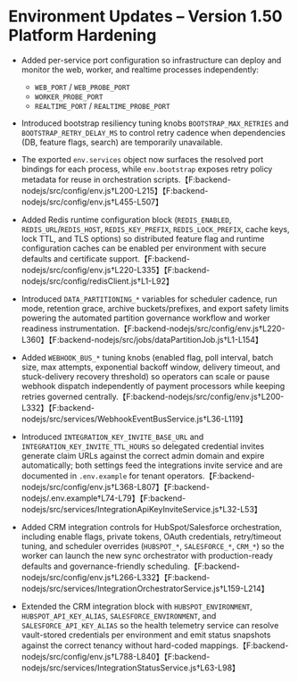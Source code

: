 # Environment Updates – Version 1.50 Platform Hardening

- Added per-service port configuration so infrastructure can deploy and monitor the web, worker, and realtime processes independently:
  - `WEB_PORT` / `WEB_PROBE_PORT`
  - `WORKER_PROBE_PORT`
  - `REALTIME_PORT` / `REALTIME_PROBE_PORT`
- Introduced bootstrap resiliency tuning knobs `BOOTSTRAP_MAX_RETRIES` and `BOOTSTRAP_RETRY_DELAY_MS` to control retry cadence when dependencies (DB, feature flags, search) are temporarily unavailable.
- The exported `env.services` object now surfaces the resolved port bindings for each process, while `env.bootstrap` exposes retry policy metadata for reuse in orchestration scripts.【F:backend-nodejs/src/config/env.js†L200-L215】【F:backend-nodejs/src/config/env.js†L455-L507】
- Added Redis runtime configuration block (`REDIS_ENABLED`, `REDIS_URL`/`REDIS_HOST`, `REDIS_KEY_PREFIX`, `REDIS_LOCK_PREFIX`, cache keys, lock TTL, and TLS options) so distributed feature flag and runtime configuration caches can be enabled per environment with secure defaults and certificate support.【F:backend-nodejs/src/config/env.js†L220-L335】【F:backend-nodejs/src/config/redisClient.js†L1-L92】
- Introduced `DATA_PARTITIONING_*` variables for scheduler cadence, run mode, retention grace, archive buckets/prefixes, and export safety limits powering the automated partition governance workflow and worker readiness instrumentation.【F:backend-nodejs/src/config/env.js†L220-L360】【F:backend-nodejs/src/jobs/dataPartitionJob.js†L1-L154】
- Added `WEBHOOK_BUS_*` tuning knobs (enabled flag, poll interval, batch size, max attempts, exponential backoff window, delivery timeout, and stuck-delivery recovery threshold) so operators can scale or pause webhook dispatch independently of payment processors while keeping retries governed centrally.【F:backend-nodejs/src/config/env.js†L200-L332】【F:backend-nodejs/src/services/WebhookEventBusService.js†L36-L119】
- Introduced `INTEGRATION_KEY_INVITE_BASE_URL` and `INTEGRATION_KEY_INVITE_TTL_HOURS` so delegated credential invites generate claim URLs against the correct admin domain and expire automatically; both settings feed the integrations invite service and are documented in `.env.example` for tenant operators.【F:backend-nodejs/src/config/env.js†L368-L807】【F:backend-nodejs/.env.example†L74-L79】【F:backend-nodejs/src/services/IntegrationApiKeyInviteService.js†L32-L53】

- Added CRM integration controls for HubSpot/Salesforce orchestration, including enable flags, private tokens, OAuth credentials, retry/timeout tuning, and scheduler overrides (`HUBSPOT_*`, `SALESFORCE_*`, `CRM_*`) so the worker can launch the new sync orchestrator with production-ready defaults and governance-friendly scheduling.【F:backend-nodejs/src/config/env.js†L266-L332】【F:backend-nodejs/src/services/IntegrationOrchestratorService.js†L159-L214】
- Extended the CRM integration block with `HUBSPOT_ENVIRONMENT`, `HUBSPOT_API_KEY_ALIAS`, `SALESFORCE_ENVIRONMENT`, and `SALESFORCE_API_KEY_ALIAS` so the health telemetry service can resolve vault-stored credentials per environment and emit status snapshots against the correct tenancy without hard-coded mappings.【F:backend-nodejs/src/config/env.js†L788-L840】【F:backend-nodejs/src/services/IntegrationStatusService.js†L63-L98】
